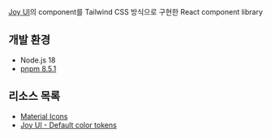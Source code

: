 [Joy UI](https://mui.com/joy-ui/getting-started/)의 component를 Tailwind CSS 방식으로 구현한 React component library

## 개발 환경

- Node.js 18
- [pnpm 8.5.1](https://pnpm.io/)

## 리소스 목록

- [Material Icons](https://fonts.google.com/icons?icon.set=Material+Icons)
- [Joy UI - Default color tokens](https://mui.com/joy-ui/customization/theme-colors/#default-color-tokens)
